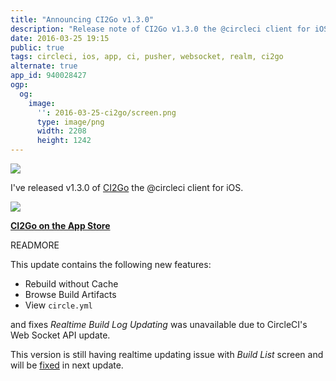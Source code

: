 ```yaml
---
title: "Announcing CI2Go v1.3.0"
description: "Release note of CI2Go v1.3.0 the @circleci client for iOS."
date: 2016-03-25 19:15
public: true
tags: circleci, ios, app, ci, pusher, websocket, realm, ci2go
alternate: true
app_id: 940028427
ogp:
  og:
    image:
      '': 2016-03-25-ci2go/screen.png
      type: image/png
      width: 2208
      height: 1242
---
```


![](2016-03-25-ci2go/ci2go.gif)

I've released v1.3.0 of [CI2Go] the @circleci client for iOS.

[![](images/appstore.svg)][AppStore]

**[CI2Go on the App Store][AppStore]**

READMORE

This update contains the following new features:

- Rebuild without Cache
- Browse Build Artifacts
- View `circle.yml`

and fixes _Realtime Build Log Updating_ was unavailable due to CircleCI's Web Socket API update.

This version is still having realtime updating issue with _Build List_ screen and will be [fixed] in next update.


[fixed]: https://github.com/ngs/ci2go/pull/55
[CI2Go]: https://github.com/ngs/ci2go
[AppStore]: https://itunes.apple.com/app/id940028427?mt=8
